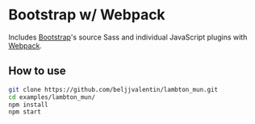 # Bootstrap w/ Webpack

Includes [Bootstrap](https://getbootstrap.com)'s source Sass and individual JavaScript plugins with [Webpack](https://webpack.js.org).

<!--- ## Edit in browser -->

<!--- [![Open in StackBlitz](https://developer.stackblitz.com/img/open_in_stackblitz.svg)](https://stackblitz.com/github/twbs/examples/tree/main/webpack?file=src%2Findex.html) -->

## How to use

```sh
git clone https://github.com/beljjvalentin/lambton_mun.git
cd examples/lambton_mun/
npm install
npm start
```
